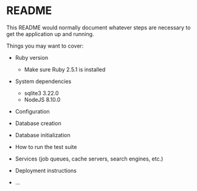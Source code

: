 # README

This README would normally document whatever steps are necessary to get the
application up and running.

Things you may want to cover:

* Ruby version
	* Make sure Ruby 2.5.1 is installed

* System dependencies
	* sqlite3 3.22.0
	* NodeJS 8.10.0

* Configuration

* Database creation

* Database initialization

* How to run the test suite

* Services (job queues, cache servers, search engines, etc.)

* Deployment instructions

* ...
